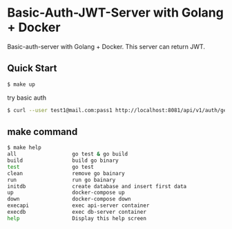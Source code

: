 # Basic-Auth-JWT-Server with Golang + Docker

Basic-auth-server with Golang + Docker. This server can return JWT.

## Quick Start

```bash
$ make up
```

try basic auth

```bash
$ curl --user test1@mail.com:pass1 http://localhost:8081/api/v1/auth/gettoken
```

## make command

```bash
$ make help
all                  go test & go build
build                build go binary
test                 go test
clean                remove go bainary
run                  run go bainary
initdb               create database and insert first data
up                   docker-compose up
down                 docker-compose down
execapi              exec api-server container
execdb               exec db-server container
help                 Display this help screen
```
